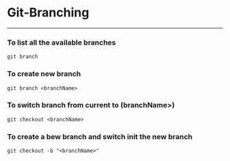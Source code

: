 # Git-Branching
---
### To list all the available branches
``` git branch ```
### To create new branch 
``` git branch <branchName> ```

### To switch branch from current to (branchName>)
``` git checkout <branchName> ```

### To create a bew branch and switch init the new branch
``` git checkout -b "<branchName>" ```
